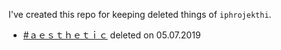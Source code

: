 I've created this repo for keeping deleted things of `iphrojekthi`.

* [#ａｅｓｔｈｅｔｉｃ](https://iphrojekthi.github.io/archive/aesthetic/) deleted on 05.07.2019
